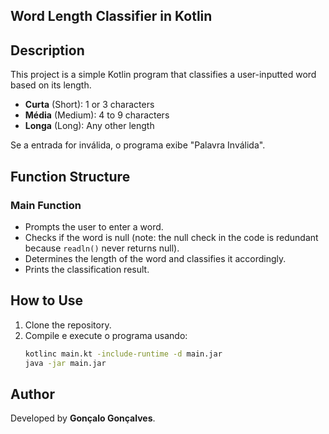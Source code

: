 ## **Word Length Classifier in Kotlin**  

## **Description**  

This project is a simple Kotlin program that classifies a user-inputted word based on its length.  

- **Curta** (Short): 1 or 3 characters  
- **Média** (Medium): 4 to 9 characters  
- **Longa** (Long): Any other length  

Se a entrada for inválida, o programa exibe "Palavra Inválida".  

## **Function Structure**  

### **Main Function**  
- Prompts the user to enter a word.  
- Checks if the word is null (note: the null check in the code is redundant because `readln()` never returns null).  
- Determines the length of the word and classifies it accordingly.  
- Prints the classification result.  

## **How to Use**  

1. Clone the repository.  
2. Compile e execute o programa usando:  
   ```bash
   kotlinc main.kt -include-runtime -d main.jar
   java -jar main.jar


## **Author**

Developed by **Gonçalo Gonçalves**.
